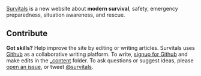 <p>
    <a href="/">Survitals</a> is a new website about <b>modern survival</b>, safety, 
    emergency preparedness, situation awareness, and rescue.
</p>
<h2 id="contribute">Contribute</h2>
<p>
    <b>Got skills?</b> Help improve the site by editing or writing articles.
    Survitals uses <a href="https://github.com/survitals/survitals.com">Github</a> as a collaborative writing platform.
    To write, <a href="https://github.com/signup/free">signup for Github</a> 
    and make edits in the <a href="https://github.com/survitals/survitals.com/tree/master/_content">_content</a> folder.
    To ask questions or suggest ideas, please 
    <a href="https://github.com/survitals/survitals.com/issues">open an issue</a>, 
    or tweet <a href="http://twitter.com/survitals">@survitals</a>.
</p>